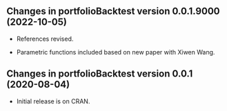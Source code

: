 ## Changes in portfolioBacktest version 0.0.1.9000 (2022-10-05)

* References revised.

* Parametric functions included based on new paper with Xiwen Wang.


## Changes in portfolioBacktest version 0.0.1 (2020-08-04)

* Initial release is on CRAN.